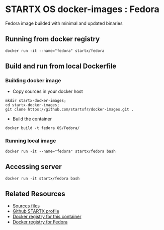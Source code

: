 # STARTX OS docker-images : Fedora
Fedora image builded with minimal and updated binaries

## Running from docker registry
```
docker run -it --name="fedora" startx/fedora
```

## Build and run from local Dockerfile
### Building docker image
* Copy sources in your docker host 
```
mkdir startx-docker-images; 
cd startx-docker-images;
git clone https://github.com/startxfr/docker-images.git .
```
* Build the container
```
docker build -t fedora OS/Fedora/
```
### Running local image
```
docker run -it --name="fedora" startx/fedora bash
```
## Accessing server
```
docker run -it startx/fedora bash
```

## Related Resources
* [Sources files](https://github.com/startxfr/docker-images/tree/master/Services/fedora)
* [Github STARTX profile](https://github.com/startxfr/docker-images)
* [Docker registry for this container](https://registry.hub.docker.com/u/startx/fedora/)
* [Docker registry for Fedora](https://registry.hub.docker.com/u/fedora/)